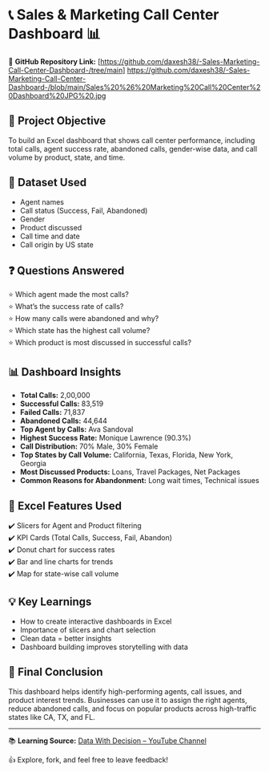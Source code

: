 # 📞 Sales & Marketing Call Center Dashboard 📊

🔗 **GitHub Repository Link:** [https://github.com/daxesh38/-Sales-Marketing-Call-Center-Dashboard-/tree/main]
https://github.com/daxesh38/-Sales-Marketing-Call-Center-Dashboard-/blob/main/Sales%20%26%20Marketing%20Call%20Center%20Dashboard%20JPG%20.jpg

## 🎯 Project Objective  
To build an Excel dashboard that shows call center performance, including total calls, agent success rate, abandoned calls, gender-wise data, and call volume by product, state, and time.

## 📁 Dataset Used  
- Agent names  
- Call status (Success, Fail, Abandoned)  
- Gender  
- Product discussed  
- Call time and date  
- Call origin by US state

## ❓ Questions Answered  
⭐ Which agent made the most calls?  
⭐ What’s the success rate of calls?  
⭐ How many calls were abandoned and why?  
⭐ Which state has the highest call volume?  
⭐ Which product is most discussed in successful calls?  

## 📊 Dashboard Insights  
- **Total Calls:** 2,00,000  
- **Successful Calls:** 83,519  
- **Failed Calls:** 71,837  
- **Abandoned Calls:** 44,644  
- **Top Agent by Calls:** Ava Sandoval  
- **Highest Success Rate:** Monique Lawrence (90.3%)  
- **Call Distribution:** 70% Male, 30% Female  
- **Top States by Call Volume:** California, Texas, Florida, New York, Georgia  
- **Most Discussed Products:** Loans, Travel Packages, Net Packages  
- **Common Reasons for Abandonment:** Long wait times, Technical issues  

## 🧰 Excel Features Used  
✔️ Slicers for Agent and Product filtering  
✔️ KPI Cards (Total Calls, Success, Fail, Abandon)  
✔️ Donut chart for success rates  
✔️ Bar and line charts for trends  
✔️ Map for state-wise call volume  

## 💡 Key Learnings  
- How to create interactive dashboards in Excel  
- Importance of slicers and chart selection  
- Clean data = better insights  
- Dashboard building improves storytelling with data

## 🏁 Final Conclusion  
This dashboard helps identify high-performing agents, call issues, and product interest trends. Businesses can use it to assign the right agents, reduce abandoned calls, and focus on popular products across high-traffic states like CA, TX, and FL.

---

📚 **Learning Source:** [Data With Decision – YouTube Channel](https://www.youtube.com/watch?v=NQfjasDctpM&t=8856s)

👍 Explore, fork, and feel free to leave feedback!
